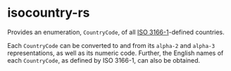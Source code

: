 # isocountry-rs 

Provides an enumeration, `CountryCode`, of all [ISO 3166-1](https://en.wikipedia.org/wiki/ISO_3166-1)-defined countries.

Each `CountryCode` can be converted to and from its `alpha-2` and `alpha-3` representations, as well
as its numeric code. Further, the English names of each `CountryCode`, as defined by ISO 3166-1, can
also be obtained.


